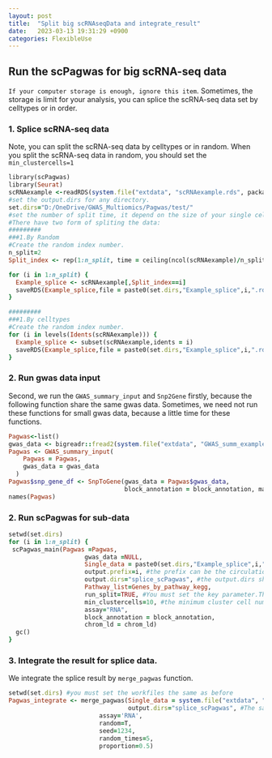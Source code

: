```yaml
---
layout: post
title:  "Split big scRNAseqData and integrate_result"
date:   2023-03-13 19:31:29 +0900
categories: FlexibleUse
---
```


## Run the scPagwas for big scRNA-seq data 
`If your computer storage is enough, ignore this item`.
Sometimes, the storage is limit for your analysis, you can splice the scRNA-seq data set by celltypes or in order. 

### 1. Splice scRNA-seq data 
Note, you can split the scRNA-seq data by celltypes or in random.
When you split the scRNA-seq data in random, you should set the 
`min_clustercells=1` 

```ruby
library(scPagwas)
library(Seurat)
scRNAexample <-readRDS(system.file("extdata", "scRNAexample.rds", package = "scPagwas"))
#set the output.dirs for any directory.
set.dirs="D:/OneDrive/GWAS_Multiomics/Pagwas/test/"
#set the number of split time, it depend on the size of your single cell data.
#There have two form of spliting the data:
#########
###1.By Random
#Create the random index number.
n_split=2
Split_index <- rep(1:n_split, time = ceiling(ncol(scRNAexample)/n_split), length = ncol(scRNAexample))

for (i in 1:n_split) {
  Example_splice <- scRNAexample[,Split_index==i]
  saveRDS(Example_splice,file = paste0(set.dirs,"Example_splice",i,".rds"))
}

#########
###1.By celltypes
#Create the random index number.
for (i in levels(Idents(scRNAexample))) {
  Example_splice <- subset(scRNAexample,idents = i)
  saveRDS(Example_splice,file = paste0(set.dirs,"Example_splice",i,".rds"))
}

```
### 2. Run gwas data input 

Second, we run the `GWAS_summary_input` and `Snp2Gene` firstly, because the following function share the same gwas data.
Sometimes, we need not run these functions for small gwas data, because a little time for these functions.

```ruby
Pagwas<-list()
gwas_data <- bigreadr::fread2(system.file("extdata", "GWAS_summ_example.txt", package = "scPagwas"))
Pagwas <- GWAS_summary_input(
    Pagwas = Pagwas,
    gwas_data = gwas_data
  )
Pagwas$snp_gene_df <- SnpToGene(gwas_data = Pagwas$gwas_data, 
                                block_annotation = block_annotation, marg = 10000)
names(Pagwas)

```
### 2. Run scPagwas for sub-data

```ruby
setwd(set.dirs)
for (i in 1:n_split) {
 scPagwas_main(Pagwas =Pagwas,
                     gwas_data =NULL,
                     Single_data = paste0(set.dirs,"Example_splice",i,".rds"), #the 
                     output.prefix=i, #the prefix can be the circulation coefficient i.
                     output.dirs="splice_scPagwas", #the output.dirs shoukd be the same for each circulation
                     Pathway_list=Genes_by_pathway_kegg,
                     run_split=TRUE, #You must set the key parameter.This parameter is set to run single result for each split result.
                     min_clustercells=10, #the minimum cluster cell number should be 1.
                     assay="RNA",
                     block_annotation = block_annotation,
                     chrom_ld = chrom_ld)
  gc()
}

```

### 3. Integrate the result for splice data. 
We integrate the splice result by `merge_pagwas` function. 

```ruby
setwd(set.dirs) #you must set the workfiles the same as before
Pagwas_integrate <- merge_pagwas(Single_data = system.file("extdata", "scRNAexample.rds", package = "scPagwas") ,# read the whole single cell data.
                                 output.dirs="splice_scPagwas", #The same with scPagwas_main functionn_topgenes = 1000,
                         assay='RNA',
                         random=T,
                         seed=1234,
                         random_times=5,
                         proportion=0.5)

```
